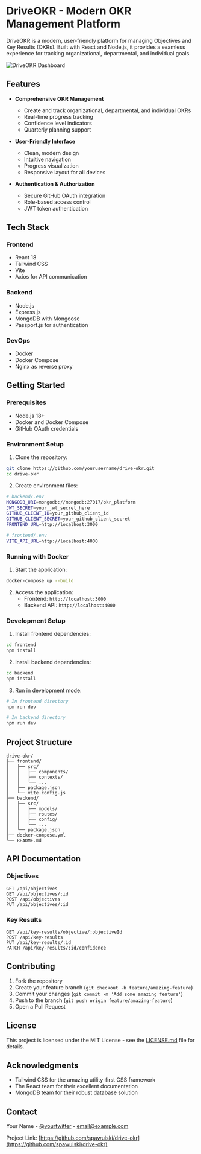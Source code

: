 # DriveOKR - Modern OKR Management Platform

DriveOKR is a modern, user-friendly platform for managing Objectives and Key Results (OKRs). Built with React and Node.js, it provides a seamless experience for tracking organizational, departmental, and individual goals.

![DriveOKR Dashboard](placeholder-for-dashboard-screenshot.png)

## Features

- **Comprehensive OKR Management**
  - Create and track organizational, departmental, and individual OKRs
  - Real-time progress tracking
  - Confidence level indicators
  - Quarterly planning support

- **User-Friendly Interface**
  - Clean, modern design
  - Intuitive navigation
  - Progress visualization
  - Responsive layout for all devices

- **Authentication & Authorization**
  - Secure GitHub OAuth integration
  - Role-based access control
  - JWT token authentication

## Tech Stack

### Frontend
- React 18
- Tailwind CSS
- Vite
- Axios for API communication

### Backend
- Node.js
- Express.js
- MongoDB with Mongoose
- Passport.js for authentication

### DevOps
- Docker
- Docker Compose
- Nginx as reverse proxy

## Getting Started

### Prerequisites
- Node.js 18+
- Docker and Docker Compose
- GitHub OAuth credentials

### Environment Setup

1. Clone the repository:
```bash
git clone https://github.com/yourusername/drive-okr.git
cd drive-okr
```

2. Create environment files:

```bash
# backend/.env
MONGODB_URI=mongodb://mongodb:27017/okr_platform
JWT_SECRET=your_jwt_secret_here
GITHUB_CLIENT_ID=your_github_client_id
GITHUB_CLIENT_SECRET=your_github_client_secret
FRONTEND_URL=http://localhost:3000
```

```bash
# frontend/.env
VITE_API_URL=http://localhost:4000
```

### Running with Docker

1. Start the application:
```bash
docker-compose up --build
```

2. Access the application:
   - Frontend: `http://localhost:3000`
   - Backend API: `http://localhost:4000`

### Development Setup

1. Install frontend dependencies:
```bash
cd frontend
npm install
```

2. Install backend dependencies:
```bash
cd backend
npm install
```

3. Run in development mode:
```bash
# In frontend directory
npm run dev

# In backend directory
npm run dev
```

## Project Structure

```
drive-okr/
├── frontend/
│   ├── src/
│   │   ├── components/
│   │   ├── contexts/
│   │   └── ...
│   ├── package.json
│   └── vite.config.js
├── backend/
│   ├── src/
│   │   ├── models/
│   │   ├── routes/
│   │   ├── config/
│   │   └── ...
│   └── package.json
├── docker-compose.yml
└── README.md
```

## API Documentation

### Objectives

```
GET /api/objectives
GET /api/objectives/:id
POST /api/objectives
PUT /api/objectives/:id
```

### Key Results

```
GET /api/key-results/objective/:objectiveId
POST /api/key-results
PUT /api/key-results/:id
PATCH /api/key-results/:id/confidence
```

## Contributing

1. Fork the repository
2. Create your feature branch (`git checkout -b feature/amazing-feature`)
3. Commit your changes (`git commit -m 'Add some amazing feature'`)
4. Push to the branch (`git push origin feature/amazing-feature`)
5. Open a Pull Request

## License

This project is licensed under the MIT License - see the [LICENSE.md](LICENSE.md) file for details.

## Acknowledgments

- Tailwind CSS for the amazing utility-first CSS framework
- The React team for their excellent documentation
- MongoDB team for their robust database solution

## Contact

Your Name - [@yourtwitter](https://twitter.com/spawulski) - email@example.com

Project Link: [https://github.com/spawulski/drive-okr](https://github.com/spawulski/drive-okr)